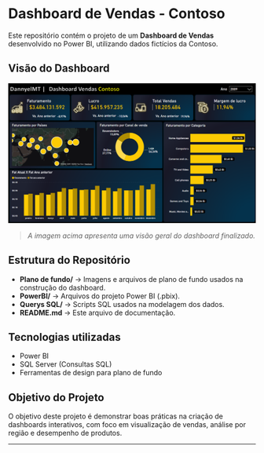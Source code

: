 # Dashboard de Vendas - Contoso

Este repositório contém o projeto de um **Dashboard de Vendas** desenvolvido no Power BI, utilizando dados fictícios da Contoso.

## Visão do Dashboard

![Dashboard de Vendas](./Plano%20de%20fundo/Print%20Dashboard.png)

> *A imagem acima apresenta uma visão geral do dashboard finalizado.*

## Estrutura do Repositório

- **Plano de fundo/** → Imagens e arquivos de plano de fundo usados na construção do dashboard.
- **PowerBI/** → Arquivos do projeto Power BI (.pbix).
- **Querys SQL/** → Scripts SQL usados na modelagem dos dados.
- **README.md** → Este arquivo de documentação.

## Tecnologias utilizadas

- Power BI
- SQL Server (Consultas SQL)
- Ferramentas de design para plano de fundo

## Objetivo do Projeto

O objetivo deste projeto é demonstrar boas práticas na criação de dashboards interativos, com foco em visualização de vendas, análise por região e desempenho de produtos.

---

